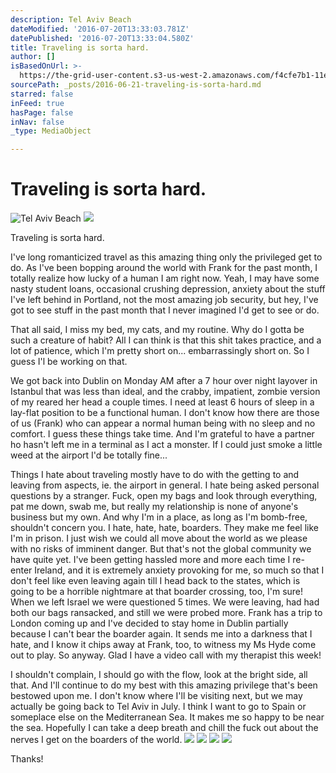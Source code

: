 ```yaml
---
description: Tel Aviv Beach
dateModified: '2016-07-20T13:33:03.781Z'
datePublished: '2016-07-20T13:33:04.580Z'
title: Traveling is sorta hard.
author: []
isBasedOnUrl: >-
  https://the-grid-user-content.s3-us-west-2.amazonaws.com/f4cfe7b1-11e0-4e38-907b-c03bdd50aa54.jpg
sourcePath: _posts/2016-06-21-traveling-is-sorta-hard.md
starred: false
inFeed: true
hasPage: false
inNav: false
_type: MediaObject

---
```

# Traveling is sorta hard.
![Tel Aviv Beach](https://the-grid-user-content.s3-us-west-2.amazonaws.com/f4cfe7b1-11e0-4e38-907b-c03bdd50aa54.jpg)
![](https://the-grid-user-content.s3-us-west-2.amazonaws.com/cfa25ae9-0dd9-45c2-94e7-e16d80f5cf8e.jpg)

Traveling is sorta hard.

I've long romanticized travel as this amazing thing only the privileged get to do. As I've been bopping around the world with Frank for the past month, I totally realize how lucky of a human I am right now. Yeah, I may have some nasty student loans, occasional crushing depression, anxiety about the stuff I've left behind in Portland, not the most amazing job security, but hey, I've got to see stuff in the past month that I never imagined I'd get to see or do.

That all said, I miss my bed, my cats, and my routine. Why do I gotta be such a creature of habit? All I can think is that this shit takes practice, and a lot of patience, which I'm pretty short on... embarrassingly short on. So I guess I'l be working on that.

We got back into Dublin on Monday AM after a 7 hour over night layover in Istanbul that was less than ideal, and the crabby, impatient, zombie version of my reared her head a couple times. I need at least 6 hours of sleep in a lay-flat position to be a functional human. I don't know how there are those of us (Frank) who can appear a normal human being with no sleep and no comfort. I guess these things take time. And I'm grateful to have a partner ho hasn't left me in a terminal as I act a monster. If I could just smoke a little weed at the airport I'd be totally fine...

Things I hate about traveling mostly have to do with the getting to and leaving from aspects, ie. the airport in general. I hate being asked personal questions by a stranger. Fuck, open my bags and look through everything, pat me down, swab me, but really my relationship is none of anyone's business but my own. And why I'm in a place, as long as I'm bomb-free, shouldn't concern you. I hate, hate, hate, boarders. They make me feel like I'm in prison. I just wish we could all move about the world as we please with no risks of imminent danger. But that's not the global community we have quite yet. I've been getting hassled more and more each time I re-enter Ireland, and it is extremely anxiety provoking for me, so much so that I don't feel like even leaving again till I head back to the states, which is going to be a horrible nightmare at that boarder crossing, too, I'm sure! When we left Israel we were questioned 5 times. We were leaving, had had both our bags ransacked, and still we were probed more. Frank has a trip to London coming up and I've decided to stay home in Dublin partially because I can't bear the boarder again. It sends me into a darkness that I hate, and I know it chips away at Frank, too, to witness my Ms Hyde come out to play. So anyway. Glad I have a video call with my therapist this week!

I shouldn't complain, I should go with the flow, look at the bright side, all that. And I'll continue to do my best with this amazing privilege that's been bestowed upon me. I don't know where I'll be visiting next, but we may actually be going back to Tel Aviv in July. I think I want to go to Spain or someplace else on the Mediterranean Sea. It makes me so happy to be near the sea. Hopefully I can take a deep breath and chill the fuck out about the nerves I get on the boarders of the world.
![](https://the-grid-user-content.s3-us-west-2.amazonaws.com/3deb22e6-22df-47dd-9f75-230d35a3d598.jpg)
![](https://the-grid-user-content.s3-us-west-2.amazonaws.com/c9006882-c2b0-400e-ba2c-41f6e6d6a42c.jpg)
![](https://the-grid-user-content.s3-us-west-2.amazonaws.com/cfa25ae9-0dd9-45c2-94e7-e16d80f5cf8e.jpg)
![](https://the-grid-user-content.s3-us-west-2.amazonaws.com/7adccf77-2128-401f-b1b5-4041da95f2a4.jpg)

Thanks!